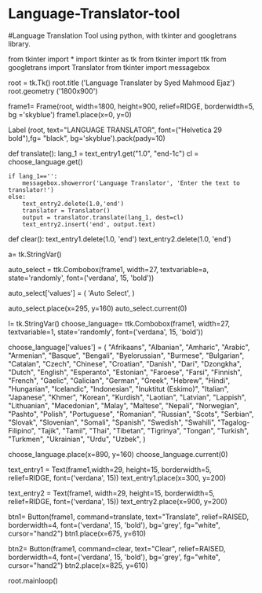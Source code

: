 # Language-Translator-tool
#Language Translation Tool using python, with tkinter and googletrans library.

from tkinter import *
import tkinter as tk
from tkinter import ttk
from googletrans import Translator
from tkinter import messagebox

root = tk.Tk()
root.title ('Language Translater by Syed Mahmood Ejaz')
root.geometry ('1800x900')

frame1= Frame(root, width=1800, height=900, relief=RIDGE, borderwidth=5, bg ='skyblue')
frame1.place(x=0, y=0)

Label (root, text="LANGUAGE TRANSLATOR", font=("Helvetica 29 bold"),fg= "black", bg='skyblue').pack(pady=10) 

def translate():
    lang_1 = text_entry1.get("1.0", "end-1c")
    cl = choose_language.get()

    if lang_1=='':
        messagebox.showerror('Language Translator', 'Enter the text to translator!')
    else:
        text_entry2.delete(1.0,'end')
        translator = Translator()
        output = translator.translate(lang_1, dest=cl)
        text_entry2.insert('end', output.text)    


def clear():
    text_entry1.delete(1.0, 'end')
    text_entry2.delete(1.0, 'end')

a= tk.StringVar()

auto_select = ttk.Combobox(frame1, width=27, textvariable=a, state='randomly', font=('verdana', 15, 'bold'))

auto_select['values'] = (
                            'Auto Select',
                                )

auto_select.place(x=295, y=160)
auto_select.current(0)

l= tk.StringVar()
choose_language= ttk.Combobox(frame1, width=27, textvariable=1, state='randomly', font=('verdana', 15, 'bold'))

choose_language['values'] = (
                "Afrikaans",
                "Albanian",
                "Amharic",
                "Arabic",
                "Armenian",
                "Basque",
                "Bengali",
                "Byelorussian",
                "Burmese",
                "Bulgarian",
                "Catalan",
                "Czech",
                "Chinese",
                "Croatian",
                "Danish",
                "Dari",
                "Dzongkha",
                "Dutch",
                "English",
                "Esperanto",
                "Estonian",
                "Faroese",
                "Farsi",
                "Finnish",
                "French",
                "Gaelic",
                "Galician",
                "German",
                "Greek",
                "Hebrew",
                "Hindi",
                "Hungarian",
                "Icelandic",
                "Indonesian",
                "Inuktitut (Eskimo)",
                "Italian",
                "Japanese",
                "Khmer",
                "Korean",
                "Kurdish",
                "Laotian",
                "Latvian",
                "Lappish",
                "Lithuanian",
                "Macedonian",
                "Malay",
                "Maltese",
                "Nepali",
                "Norwegian",
                "Pashto",
                "Polish",
                "Portuguese",
                "Romanian",
                "Russian",
                "Scots",
                "Serbian",
                "Slovak",
                "Slovenian",
                "Somali",
                "Spanish",
                "Swedish",
                "Swahili",
                "Tagalog-Filipino",
                "Tajik",
                "Tamil",
                "Thai",
                "Tibetan",
                "Tigrinya",
                "Tongan",
                "Turkish",
                "Turkmen",
                "Ukrainian",
                "Urdu",
                "Uzbek",
                      )

choose_language.place(x=890, y=160)
choose_language.current(0)

text_entry1 = Text(frame1,width=29, height=15, borderwidth=5, relief=RIDGE, font=('verdana', 15))
text_entry1.place(x=300, y=200)

text_entry2 = Text(frame1, width=29, height=15, borderwidth=5, relief=RIDGE, font=('verdana', 15))
text_entry2.place(x=900, y=200)

btn1= Button(frame1, command=translate, text="Translate", relief=RAISED, borderwidth=4, font=('verdana', 15, 'bold'), bg='grey', fg="white", cursor="hand2")
btn1.place(x=675, y=610)

btn2= Button(frame1, command=clear, text="Clear", relief=RAISED, borderwidth=4, font=('verdana', 15, 'bold'), bg='grey', fg="white", cursor="hand2")
btn2.place(x=825, y=610)

root.mainloop()       
